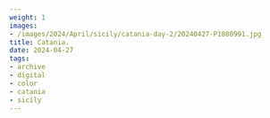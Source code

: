 ```yaml
---
weight: 1
images:
- /images/2024/April/sicily/catania-day-2/20240427-P1080991.jpg
title: Catania.
date: 2024-04-27
tags:
- archive
- digital
- color
- catania
- sicily
---
```


